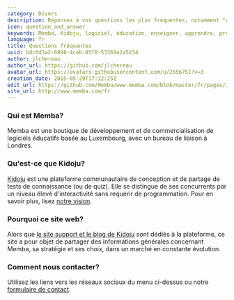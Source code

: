 ```yaml
---
category: Divers
description: Réponses à vos questions les plus fréquentes, notamment "qui est Memba?" et "qu'est-ce que Kidoju?"
icon: question_and_answer
keywords: Memba, Kidoju, logiciel, éducation, enseigner, apprendre, professeur, étudiant, connaissance, exercice, test, quiz, blog, article, documentation
language: fr
title: Questions fréquentes
uuid: bdc6d3a2-6998-4ceb-85f8-53369a2a5234
author: jlchereau
author_url: https://github.com/jlchereau
avatar_url: https://avatars.githubusercontent.com/u/2556751?v=3
creation_date: 2015-05-29T17:12:25Z
edit_url: https://github.com/Memba/www.memba.com/blob/master/fr/pages/index.md
site_url: http://www.memba.com/fr
---
```

### Qui est Memba?

Memba est une boutique de développement et de commercialisation de logiciels éducatifs basée au Luxembourg, avec un bureau de liaison à Londres.

### Qu'est-ce que Kidoju?

[Kidoju](http://www.kidoju.com/) est une plateforme communautaire de conception et de partage de tests de connaissance (ou de quiz).
Elle se distingue de ses concurrents par un niveau élevé d'interactivité sans requérir de programmation. 
Pour en savoir plus, lisez [notre vision](https://www.kidoju.com/support/fr/posts/2016/04/vision).

### Pourquoi ce site web?

Alors que [le site support et le blog de Kidoju](https:www.kidoju.com/support/fr/) sont dédiés à la plateforme,
ce site a pour objet de partager des informations générales concernant Memba, sa stratégie et ses choix,
dans un marché en constante évolution.

### Comment nous contacter?

Utilisez les liens vers les réseaux sociaux du menu ci-dessus ou notre [formulaire de contact](/fr/contact).